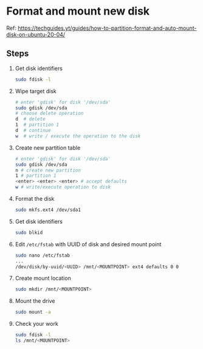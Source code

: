 # Format and mount new disk

Ref: <https://techguides.yt/guides/how-to-partition-format-and-auto-mount-disk-on-ubuntu-20-04/>

## Steps

1. Get disk identifiers

   ```sh
   sudo fdisk -l
   ```

2. Wipe target disk

   ```sh
   # enter 'gdisk' for disk '/dev/sda'
   sudo gdisk /dev/sda
   # choose delete operation
   d  # delete
   1  # partition 1
   d  # continue
   w  # write / execute the operation to the disk
   ```

3. Create new partition table

   ```sh
   # enter 'gdisk' for disk '/dev/sda'
   sudo gdisk /dev/sda
   n # create new partition
   1 # partition 1
   <enter> <enter> <enter> # accept defaults
   w # write/execute operation to disk
   ```

4. Format the disk

   ```sh
   sudo mkfs.ext4 /dev/sda1
   ```

5. Get disk identifiers

   ```sh
   sudo blkid
   ```

6. Edit `/etc/fstab` with UUID of disk and desired mount point

   ```sh
   sudo nano /etc/fstab
   ...
   /dev/disk/by-uuid/<UUID> /mnt/<MOUNTPOINT> ext4 defaults 0 0
   ```

7. Create mount location

   ```sh
   sudo mkdir /mnt/<MOUNTPOINT>
   ```

8. Mount the drive

   ```sh
   sudo mount -a
   ```

9. Check your work

   ```sh
   sudo fdisk -l
   ls /mnt/<MOUNTPOINT>
   ```
